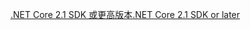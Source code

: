 [<span data-ttu-id="fe8bf-101">.NET Core 2.1 SDK 或更高版本</span><span class="sxs-lookup"><span data-stu-id="fe8bf-101">.NET Core 2.1 SDK or later</span></span>](https://www.microsoft.com/net/download/all)
